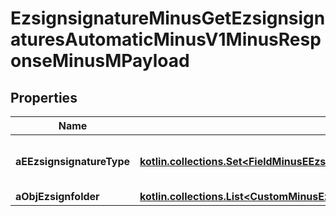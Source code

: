 
# EzsignsignatureMinusGetEzsignsignaturesAutomaticMinusV1MinusResponseMinusMPayload

## Properties
Name | Type | Description | Notes
------------ | ------------- | ------------- | -------------
**aEEzsignsignatureType** | [**kotlin.collections.Set&lt;FieldMinusEEzsignsignatureType&gt;**](FieldMinusEEzsignsignatureType.md) | All eEzsignsignatureType contained in the response | 
**aObjEzsignfolder** | [**kotlin.collections.List&lt;CustomMinusEzsignfolderEzsignsignaturesAutomaticMinusResponse&gt;**](CustomMinusEzsignfolderEzsignsignaturesAutomaticMinusResponse.md) |  | 




